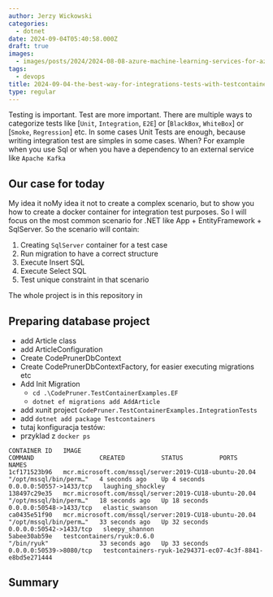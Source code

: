 ```yaml
---
author: Jerzy Wickowski
categories:
  - dotnet
date: 2024-09-04T05:40:58.000Z
draft: true
images:
  - images/posts/2024/2024-08-08-azure-machine-learning-services-for-az-900.jpg
tags:
  - devops
title: 2024-09-04-the-best-way-for-integrations-tests-with-testcontainers
type: regular
---
```

Testing is important. Test are more important. There are multiple ways to categorize tests like [`Unit`, `Integration`, `E2E`] or [`BlackBox`, `WhiteBox`] or [`Smoke`, `Regression`] etc. In some cases Unit Tests are enough, because   writing integration test are simples in some cases. When? For example when you use Sql or when you have a dependency to an external service like `Apache Kafka` 

## Our case for today
My idea it noMy idea it not to create a complex scenario, but to show you how to create a docker container for integration test purposes. So I will focus on the most common scenario for .NET like App + EntityFramework + SqlServer. So the scenario will contain:
1. Creating `SqlServer` container for a test case
2. Run migration to have a correct structure
3. Execute Insert SQL
4. Execute Select SQL
5. Test unique constraint in that scenario

The whole project is in this repository in [](\src\codepruner.com\static\examples\CodePruner.TestContainerExamples)

## Preparing database project
- add Article class
- add ArticleConfiguration
- Create CodePrunerDbContext
- Create CodePrunerDbContextFactory, for easier executing migrations etc
- Add Init Migration
  - `cd .\CodePruner.TestContainerExamples.EF`
  - `dotnet ef migrations add AddArticle`
- add xunit project `CodePruner.TestContainerExamples.IntegrationTests`
- add `dotnet add package Testcontainers`
- tutaj konfiguracja testów:
- przyklad z `docker ps`
```
CONTAINER ID   IMAGE                                                   COMMAND                  CREATED          STATUS          PORTS                     NAMES
1cf171523b96   mcr.microsoft.com/mssql/server:2019-CU18-ubuntu-20.04   "/opt/mssql/bin/perm…"   4 seconds ago    Up 4 seconds    0.0.0.0:50557->1433/tcp   laughing_shockley
138497c29e35   mcr.microsoft.com/mssql/server:2019-CU18-ubuntu-20.04   "/opt/mssql/bin/perm…"   18 seconds ago   Up 18 seconds   0.0.0.0:50548->1433/tcp   elastic_swanson
ca0435e51f90   mcr.microsoft.com/mssql/server:2019-CU18-ubuntu-20.04   "/opt/mssql/bin/perm…"   33 seconds ago   Up 32 seconds   0.0.0.0:50542->1433/tcp   sleepy_shannon
5abee30ab59e   testcontainers/ryuk:0.6.0                               "/bin/ryuk"              33 seconds ago   Up 33 seconds   0.0.0.0:50539->8080/tcp   testcontainers-ryuk-1e294371-ec07-4c3f-8841-e8bd5e271444
```
## Summary 
<!-- I know it was shorter material than usual, but I believe it will be expanded in the future.
If you have any question, let me know in comments section below.
If you want to be informed about new posts, subscribe. -->